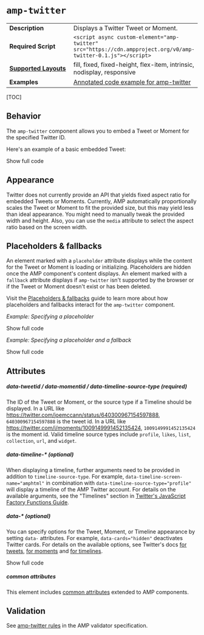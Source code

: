 <!---
Copyright 2015 The AMP HTML Authors. All Rights Reserved.

Licensed under the Apache License, Version 2.0 (the "License");
you may not use this file except in compliance with the License.
You may obtain a copy of the License at

      http://www.apache.org/licenses/LICENSE-2.0

Unless required by applicable law or agreed to in writing, software
distributed under the License is distributed on an "AS-IS" BASIS,
WITHOUT WARRANTIES OR CONDITIONS OF ANY KIND, either express or implied.
See the License for the specific language governing permissions and
limitations under the License.
-->

# <a name="amp-twitter"></a> `amp-twitter`

<table>
  <tr>
    <td width="40%"><strong>Description</strong></td>
    <td>Displays a Twitter Tweet or Moment.</td>
  </tr>
  <tr>
    <td width="40%"><strong>Required Script</strong></td>
    <td><code>&lt;script async custom-element="amp-twitter" src="https://cdn.ampproject.org/v0/amp-twitter-0.1.js">&lt;/script></code></td>
  </tr>
  <tr>
    <td class="col-fourty"><strong><a href="https://www.ampproject.org/docs/guides/responsive/control_layout.html">Supported Layouts</a></strong></td>
    <td>fill, fixed, fixed-height, flex-item, intrinsic, nodisplay, responsive</td>
  </tr>
  <tr>
    <td width="40%"><strong>Examples</strong></td>
    <td><a href="https://ampbyexample.com/components/amp-twitter/">Annotated code example for amp-twitter</a></td>
  </tr>
</table>

[TOC]

## Behavior

The `amp-twitter` component allows you to embed a Tweet or Moment for the specified Twitter ID.  

Here's an example of a basic embedded Tweet:

<!--embedded example - displays in ampproject.org -->
<div>
<amp-iframe height="164"
            layout="fixed-height"
            sandbox="allow-scripts allow-forms allow-same-origin"
            resizable
            src="https://ampproject-b5f4c.firebaseapp.com/examples/amptwitter.basic.embed.html">
  <div overflow tabindex="0" role="button" aria-label="Show more">Show full code</div>
  <div placeholder></div> 
</amp-iframe>
</div>

## Appearance

Twitter does not currently provide an API that yields fixed aspect ratio for embedded Tweets or Moments. Currently, AMP automatically proportionally scales the Tweet or Moment to fit the provided size, but this may yield less than ideal appearance. You might need to manually tweak the provided width and height. Also, you can use the `media` attribute to select the aspect ratio based on the screen width.

## Placeholders & fallbacks

An element marked with a `placeholder` attribute displays while the content for the Tweet or Moment is loading or initializing.  Placeholders are hidden once the AMP component's content displays. An element marked with a `fallback` attribute displays if `amp-twitter` isn't supported by the browser or if the Tweet or Moment doesn't exist or has been deleted.

Visit the [Placeholders & fallbacks](https://www.ampproject.org/docs/guides/responsive/placeholders) guide to learn more about how placeholders and fallbacks interact for the `amp-twitter` component.

*Example: Specifying a placeholder*
<!--embedded example - displays in ampproject.org -->
<div>
  <amp-iframe height="278"
            layout="fixed-height"
            sandbox="allow-scripts allow-forms allow-same-origin"
            resizable
            src="https://ampproject-b5f4c.firebaseapp.com/examples/amptwitter.placeholder.embed.html">
  <div overflow tabindex="0" role="button" aria-label="Show more">Show full code</div>
  <div placeholder></div> 
</amp-iframe>
</div>

*Example: Specifying a placeholder and a fallback*

<div>
  <amp-iframe height="354"
            layout="fixed-height"
            sandbox="allow-scripts allow-forms allow-same-origin"
            resizable
            src="https://ampproject-b5f4c.firebaseapp.com/examples/amptwitter.placeholder-and-fallback.embed.html">
  <div overflow tabindex="0" role="button" aria-label="Show more">Show full code</div>
  <div placeholder></div> 
</amp-iframe>
</div>

## Attributes

##### data-tweetid / data-momentid / data-timeline-source-type (required)

The ID of the Tweet or Moment, or the source type if a Timeline should be displayed.
In a URL like https://twitter.com/joemccann/status/640300967154597888,  `640300967154597888` is the tweet id.
In a URL like https://twitter.com/i/moments/1009149991452135424, `1009149991452135424` is the moment id.
Valid timeline source types include `profile`, `likes`, `list`, `collection`, `url`, and `widget`.

##### data-timeline-* (optional)

When displaying a timeline, further arguments need to be provided in addition to `timeline-source-type`. For example, `data-timeline-screen-name="amphtml"` in combination with `data-timeline-source-type="profile"` will display a timeline of the AMP Twitter account.
For details on the available arguments, see the "Timelines" section in [Twitter's JavaScript Factory Functions Guide](https://developer.twitter.com/en/docs/twitter-for-websites/javascript-api/guides/scripting-factory-functions).

##### data-* (optional)

You can specify options for the Tweet, Moment, or Timeline appearance by setting `data-` attributes. For example, `data-cards="hidden"` deactivates Twitter cards.
For details on the available options, see Twitter's docs [for tweets](https://developer.twitter.com/en/docs/twitter-for-websites/embedded-tweets/guides/embedded-tweet-parameter-reference), [for moments](https://developer.twitter.com/en/docs/twitter-for-websites/moments/guides/parameter-reference0) and [for timelines](https://developer.twitter.com/en/docs/twitter-for-websites/timelines/guides/parameter-reference). 

<div>
<amp-iframe height="202"
            layout="fixed-height"
            sandbox="allow-scripts allow-forms allow-same-origin"
            resizable
            src="https://ampproject-b5f4c.firebaseapp.com/examples/amptwitter.options.embed.html">
  <div overflow tabindex="0" role="button" aria-label="Show more">Show full code</div>
  <div placeholder></div> 
</amp-iframe>
</div>

##### common attributes

This element includes [common attributes](https://www.ampproject.org/docs/reference/common_attributes) extended to AMP components.

## Validation

See [amp-twitter rules](https://github.com/ampproject/amphtml/blob/master/extensions/amp-twitter/validator-amp-twitter.protoascii) in the AMP validator specification.
